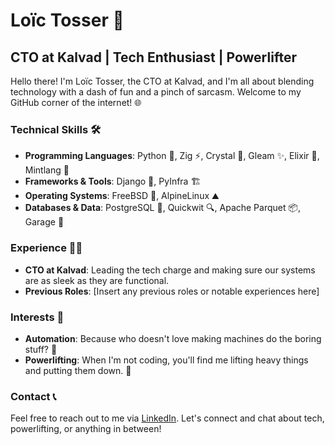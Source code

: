 # Loïc Tosser 🚀

## CTO at Kalvad | Tech Enthusiast | Powerlifter

Hello there! I'm Loïc Tosser, the CTO at Kalvad, and I'm all about blending technology with a dash of fun and a pinch of sarcasm. Welcome to my GitHub corner of the internet! 🌐

### Technical Skills 🛠️

- **Programming Languages**: Python 🐍, Zig ⚡, Crystal 💎, Gleam ✨, Elixir 🧪, Mintlang 🍃
- **Frameworks & Tools**: Django 🎨, PyInfra 🏗️
- **Operating Systems**: FreeBSD 🐧, AlpineLinux ⛰️
- **Databases & Data**: PostgreSQL 🐘, Quickwit 🔍, Apache Parquet 📦, Garage 🚗

### Experience 🕵️‍♂️

- **CTO at Kalvad**: Leading the tech charge and making sure our systems are as sleek as they are functional.
- **Previous Roles**: [Insert any previous roles or notable experiences here]

### Interests 🎯

- **Automation**: Because who doesn't love making machines do the boring stuff? 🤖
- **Powerlifting**: When I'm not coding, you'll find me lifting heavy things and putting them down. 💪

### Contact 📞

Feel free to reach out to me via [LinkedIn](https://www.linkedin.com/in/ltosser/). Let's connect and chat about tech, powerlifting, or anything in between!
